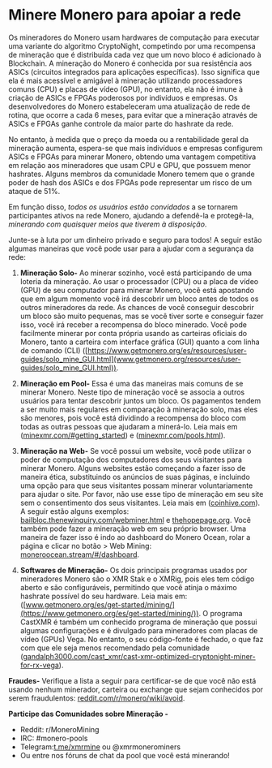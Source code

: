 # Minere Monero para apoiar a rede

Os mineradores do Monero usam hardwares de computação para executar uma variante do algoritmo CryptoNight, competindo por uma recompensa de mineração que é distribuída cada vez que um novo bloco é adicionado à Blockchain. A mineração do Monero é conhecida por sua resistência aos ASICs (circuitos integrados para aplicações específicas). Isso significa que ela é mais acessível e amigável à mineração utilizando processadores comuns (CPU) e placas de vídeo (GPU), no entanto, ela não é imune à criação de ASICs e FPGAs poderosos por indivíduos e empresas. Os desenvolvedores do Monero estabeleceram uma atualização de rede de rotina, que ocorre a cada 6 meses, para evitar que a mineração através de ASICs e FPGAs ganhe controle da maior parte do hashrate da rede.

No entanto, à medida que o preço da moeda ou a rentabilidade geral da mineração aumenta, espera-se que mais indivíduos e empresas configurem ASICs e FPGAs para minerar Monero, obtendo uma vantagem competitiva em relação aos mineradores que usam CPU e GPU, que possuem menor hashrates. Alguns membros da comunidade Monero temem que o grande poder de hash dos ASICs e dos FPGAs pode representar um risco de um ataque de 51%.

Em função disso, *todos os usuários estão convidados* a se tornarem participantes ativos na rede Monero, ajudando a defendê-la e protegê-la, *minerando com quaisquer meios que tiverem à disposição*. 

Junte-se à luta por um dinheiro privado e seguro para todos! A seguir estão algumas maneiras que você pode usar para a ajudar com a segurança da rede:

1.	**Mineração Solo-** Ao minerar sozinho, você está participando de uma loteria da mineração. Ao usar o processador (CPU) ou a placa de vídeo (GPU) de seu computador para minerar Monero, você está apostando que em algum momento você irá descobrir um bloco antes de todos os outros mineradores da rede. As chances de você conseguir descobrir um bloco são muito pequenas, mas se você tiver sorte e conseguir fazer isso, você irá receber a recompensa do bloco minerado. Você pode facilmente minerar por conta própria usando as carteiras oficiais do Monero, tanto a carteira com interface gráfica (GUI) quanto a com linha de comando (CLI) ([https://www.getmonero.org/es/resources/user-guides/solo_mine_GUI.html](www.getmonero.org/resources/user-guides/solo_mine_GUI.html)).

2.	**Mineração em Pool-** Essa é uma das maneiras mais comuns de se minerar Monero. Neste tipo de mineração você se associa a outros usuários para tentar descobrir juntos um bloco. Os pagamentos tendem a ser muito mais regulares em comparação à mineração solo, mas eles são menores, pois você está dividindo a recompensa do bloco com todas as outras pessoas que ajudaram a minerá-lo. Leia mais em ([minexmr.com/#getting_started](https://minexmr.com/#getting_started)) e ([minexmr.com/pools.html](https://minexmr.com/pools.html)).

3.	**Mineração na Web-** Se você possui um website, você pode utilizar o poder de computação dos computadores dos seus visitantes para minerar Monero. Alguns websites estão começando a fazer isso de maneira ética, substituindo os anúncios de suas páginas, e incluindo uma opção para que seus visitantes possam minerar voluntariamente para ajudar o site. Por favor, não use esse tipo de mineração em seu site sem o consentimento dos seus visitantes. Leia mais em ([coinhive.com](https://coinhive.com/)). A seguir estão alguns exemplos: [bailbloc.thenewinquiry.com/webminer.html](https://bailbloc.thenewinquiry.com/webminer.html) e [thehopepage.org](https://www.thehopepage.org/). Você também pode fazer a mineração web em seu próprio browser. Uma maneira de fazer isso é indo ao dashboard do Monero Ocean, rolar a página e clicar no botão > Web Mining: [moneroocean.stream/#/dashboard](https://moneroocean.stream/#/dashboard).

4.	**Softwares de Mineração-** Os dois principais programas usados por mineradores Monero são o XMR Stak e o XMRig, pois eles tem código aberto e são configuráveis, permitindo que você atinja o máximo hashrate possível do seu hardware. Leia mais em: ([www.getmonero.org/es/get-started/mining/](https://www.getmonero.org/es/get-started/mining/)). O programa CastXMR é também um conhecido programa de mineração que possui algumas configurações e é divulgado para mineradores com placas de vídeo (GPUs) Vega. No entanto, o seu código-fonte é fechado, o que faz com que ele seja menos recomendado pela comunidade ([gandalph3000.com/cast_xmr/cast-xmr-optimized-cryptonight-miner-for-rx-vega](http://www.gandalph3000.com/cast_xmr/cast-xmr-optimized-cryptonight-miner-for-rx-vega/)).

**Fraudes-** Verifique a lista a seguir para certificar-se de que você não está usando nenhum minerador, carteira ou exchange que sejam conhecidos por serem fraudulentos: [reddit.com/r/monero/wiki/avoid](https://www.reddit.com/r/monero/wiki/avoid/).

**Participe das Comunidades sobre Mineração -**
-	Reddit: r/MoneroMining
-	IRC: #monero-pools
-	Telegram:[t.me/xmrmine](https://t.me/xmrmine) ou @xmrmonerominers
-	Ou entre nos fóruns de chat da pool que você está minerando!
